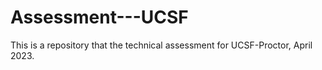 # Assessment---UCSF
This is a repository that the technical assessment for UCSF-Proctor, April 2023.
